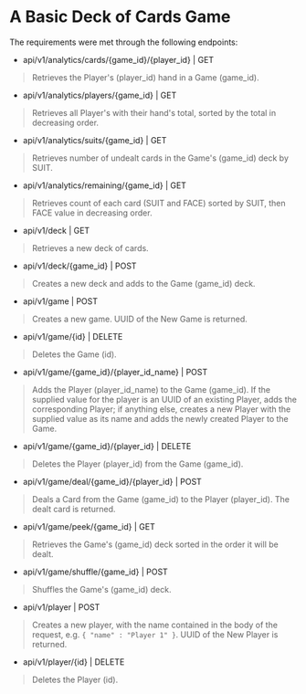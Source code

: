 # A Basic Deck of Cards Game
The requirements were met through the following endpoints:

- api/v1/analytics/cards/{game_id}/{player_id} | GET
>Retrieves the Player's (player_id) hand in a Game (game_id).

- api/v1/analytics/players/{game_id} | GET
>Retrieves all Player's with their hand's total, sorted by the total in decreasing order.

- api/v1/analytics/suits/{game_id} | GET
>Retrieves number of undealt cards in the Game's (game_id) deck by SUIT.

- api/v1/analytics/remaining/{game_id} | GET
>Retrieves count of each card (SUIT and FACE) sorted by SUIT, then FACE value in decreasing order.

- api/v1/deck | GET
>Retrieves a new deck of cards.

- api/v1/deck/{game_id} | POST
>Creates a new deck and adds to the Game (game_id) deck.

- api/v1/game | POST
>Creates a new game. UUID of the New Game is returned.

- api/v1/game/{id} | DELETE
>Deletes the Game (id).

- api/v1/game/{game_id}/{player_id_name} | POST
>Adds the Player (player_id_name) to the Game (game_id). If the supplied value for the player is an UUID of an existing Player, adds the corresponding Player; if anything else, creates a new Player with the supplied value as its name and adds the newly created Player to the Game.

- api/v1/game/{game_id}/{player_id} | DELETE
>Deletes the Player (player_id) from the Game (game_id).

- api/v1/game/deal/{game_id}/{player_id} | POST
>Deals a Card from the Game (game_id) to the Player (player_id). The dealt card is returned.

- api/v1/game/peek/{game_id} | GET
>Retrieves the Game's (game_id) deck sorted in the order it will be dealt.

- api/v1/game/shuffle/{game_id} | POST
>Shuffles the Game's (game_id) deck.

- api/v1/player | POST
>Creates a new player, with the name contained in the body of the request, e.g. ` { "name" : "Player 1" } `. UUID of the New Player is returned.

- api/v1/player/{id} | DELETE
>Deletes the Player (id).